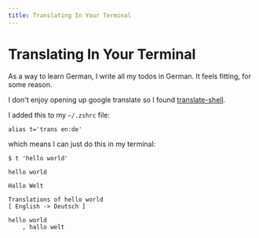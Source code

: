 ```yaml
---
title: Translating In Your Terminal
---
```

# Translating In Your Terminal 

As a way to learn German, I write all my todos in German. It feels fitting, for some reason. 

I don't enjoy opening up google translate so I found [translate-shell](https://github.com/soimort/translate-shell). 

I added this to my `~/.zshrc` file: 

```
alias t='trans en:de'
```

which means I can just do this in my terminal:

```
$ t 'hello world'

hello world

Hallo Welt

Translations of hello world
[ English -> Deutsch ]

hello world
    , hallo welt
```

